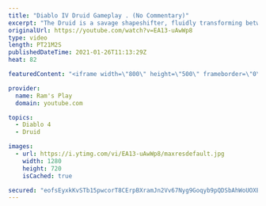 ```yaml
---
title: "Diablo IV Druid Gameplay . (No Commentary)"
excerpt: "The Druid is a savage shapeshifter, fluidly transforming between the forms of a towering bear or a vicious werewolf to fight alongside the creatures of the wild."
originalUrl: https://youtube.com/watch?v=EA13-uAwWp8
type: video
length: PT21M2S
publishedDateTime: 2021-01-26T11:13:29Z
heat: 82

featuredContent: "<iframe width=\"800\" height=\"500\" frameborder=\"0\" src=\"https://www.youtube.com/embed/EA13-uAwWp8\" allow=\"accelerometer; autoplay; encrypted-media; gyroscope; picture-in-picture\" allowfullscreen></iframe>"

provider:
  name: Ram's Play
  domain: youtube.com

topics:
  - Diablo 4
  - Druid

images:
  - url: https://i.ytimg.com/vi/EA13-uAwWp8/maxresdefault.jpg
    width: 1280
    height: 720
    isCached: true

secured: "eofsEyxkKvSTb15pwcorT8CErpBXramJn2Vv67Nyg9Goqyb9pQDSbAhWoUOXEoUO54BZtEV5gaOOU/gLpiqLvDr0ifK0iqTdduYMhCnCXlfc1IhW9EvD0+Uer5QrGlXpBxKQt6UHfc0DaKPCxnbRE7fE2pDesri3flqm5vrRo199LEXFki9pABSrBLFNoFFBX7JvzD7wh1rI1VT+vHRZlxXTMbgV+dQz9GmBTSv7y4EyMis24sbDDBWHi2reikmCDsNi7xGiSXPu+pJZGiP3xr9S/pbQq3aiD4/fgiQk59ADIl5DNqZctdq7HPZJe4moiEUl5R42sAIgnKpsjY6aaVjbRKfiA5vHLxEGMjCa5OR+MyeZJ4YeWTM03Lp/4bZs/wx+KQ1KvIqevxCpV76NShyWt+BYgpG1zCWJZgaO5/qZxp/SZPyj+ikRZdmrFpz0;pE6RkFPkE45LG1W1Pad2IA=="
---
```



